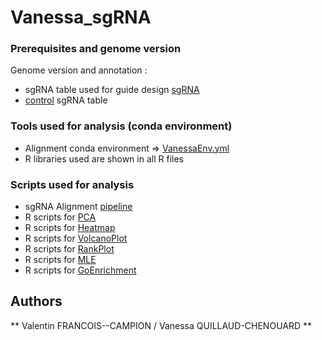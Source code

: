 # Vanessa_sgRNA

### Prerequisites and genome version
Genome version and annotation :
* sgRNA table used for guide design [sgRNA](sgRNA_Table.tsv)
* [control](Control_sgRNA.tsv) sgRNA table 

### Tools used for analysis (conda environment)

* Alignment conda environment => [VanessaEnv.yml](Input/VanessaEnv.yml)
* R libraries used are shown in all R files

### Scripts used for analysis

* sgRNA Alignment [pipeline](Input/VanessaAlignment.sh)
* R scripts for [PCA](Input/PCA.R)
* R scripts for [Heatmap](Input/Heatmap.R)
* R scripts for [VolcanoPlot](Input/VolcanoPlot.R)
* R scripts for [RankPlot](Input/RankPlot.R)
* R scripts for [MLE](Input/MLE.R)
* R scripts for [GoEnrichment](Input/GoEnrichment.R)

## Authors

** Valentin FRANCOIS--CAMPION / Vanessa QUILLAUD-CHENOUARD ** 
